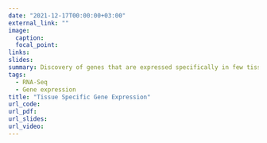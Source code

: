 ```yaml
---
date: "2021-12-17T00:00:00+03:00"
external_link: ""
image:
  caption: 
  focal_point: 
links:
slides:
summary: Discovery of genes that are expressed specifically in few tissues only.
tags:
  - RNA-Seq
  - Gene expression
title: "Tissue Specific Gene Expression"
url_code: 
url_pdf: 
url_slides: 
url_video: 
---
```

